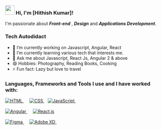 ### <img src="https://media.giphy.com/media/hvRJCLFzcasrR4ia7z/giphy.gif" width="30px"> Hi, I'm [Hithish Kumar]!

I'm passionate about  ***Front-end*** , ***Design*** and ***Applications Development***.

### Tech Autodidact

- 🔭 I’m currently working on Javascript, Angular, React
- 🌱 I’m currently learning various tech that interests me.
- 💬 Ask me about Javascript, React Js, Angular 2 & above 
- 😄 Hobbies: Photography, Reading Books, Cooking 
- ⚡ Fun fact: Lazy but love to travel

### Languages, Frameworks and Tools I use and I have worked with:
<a href='https://developer.mozilla.org/en-US/docs/Web/HTML'>
		<img src='https://img.shields.io/badge/code-html-orange?logo=html5&logoWidth=30&labelColor=black&style=for-the-badge&logoColor=orange' alt='HTML'>
	</a>
	&emsp;
	<a href='https://developer.mozilla.org/en-US/docs/Web/CSS'>
		<img src='https://img.shields.io/badge/code-css-green?logo=css3&logoWidth=30&labelColor=black&style=for-the-badge&logoColor=green' alt='CSS'>
	</a>
	&ensp;
<a href='https://developer.mozilla.org/en-US/docs/Web/JavaScript'>
		<img src='https://img.shields.io/badge/code-javascript-F7DF1E?logo=javascript&logoWidth=30&labelColor=black&style=for-the-badge' alt='JavaScript'>
	</a>
	&emsp;
<br>
<br>
<a href='https://www.react.org/'>
		<img src='https://img.shields.io/badge/code-angular-red?logoWidth=30&labelColor=black&style=for-the-badge&logo=angular&logoColor=red' alt='Angular'>
	</a>
	&emsp;
<a href='https://www.react.org/'>
		<img src='https://img.shields.io/badge/code-react-blue?logoWidth=30&labelColor=black&style=for-the-badge&logo=react' alt='React.js'>
	</a>
<br>
<br>

  <a href='https://www.react.org/'>
		<img src='https://img.shields.io/badge/tool-figma-purple?logoWidth=30&labelColor=black&style=for-the-badge&logo=figma&logoColor=purple' alt='Figma'>
	</a>
	&emsp;
<a href='https://www.react.org/'>
		<img src='https://img.shields.io/badge/tool-adobe xd-450135?logoWidth=30&labelColor=black&style=for-the-badge&logo=adobexd' alt='Adobe XD'>
	</a>
	&emsp;
